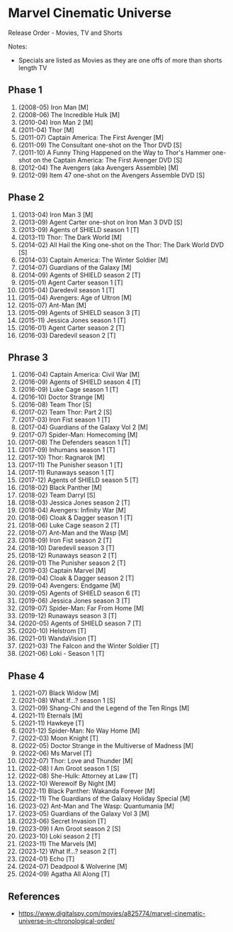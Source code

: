 # Marvel Cinematic Universe
Release Order - Movies, TV and Shorts

Notes:
- Specials are listed as Movies as they are one offs of more than shorts length TV 

## Phase 1
1. (2008-05) Iron Man [M]
1. (2008-06) The Incredible Hulk [M]
1. (2010-04) Iron Man 2 [M]
1. (2011-04) Thor [M]
1. (2011-07) Captain America: The First Avenger [M]
1. (2011-09) The Consultant one-shot on the Thor DVD [S]
1. (2011-10) A Funny Thing Happened on the Way to Thor's Hammer one-shot on the Captain America: The First Avenger DVD [S]
1. (2012-04) The Avengers (aka Avengers Assemble) [M]
1. (2012-09) Item 47 one-shot on the Avengers Assemble DVD [S]

## Phase 2
1. (2013-04) Iron Man 3 [M]
1. (2013-09) Agent Carter one-shot on Iron Man 3 DVD [S]
1. (2013-09) Agents of SHIELD season 1 [T]
1. (2013-11) Thor: The Dark World [M]
1. (2014-02) All Hail the King one-shot on the Thor: The Dark World DVD [S]
1. (2014-03) Captain America: The Winter Soldier [M]
1. (2014-07) Guardians of the Galaxy [M]
1. (2014-09) Agents of SHIELD season 2 [T]
1. (2015-01) Agent Carter season 1 [T]
1. (2015-04) Daredevil season 1 [T]
1. (2015-04) Avengers: Age of Ultron [M]
1. (2015-07) Ant-Man [M]
1. (2015-09) Agents of SHIELD season 3 [T]
1. (2015-11) Jessica Jones season 1 [T]
1. (2016-01) Agent Carter season 2 [T]
1. (2016-03) Daredevil season 2 [T]

## Phrase 3
1. (2016-04) Captain America: Civil War [M]
1. (2016-09) Agents of SHIELD season 4 [T]
1. (2016-09) Luke Cage season 1 [T]
1. (2016-10) Doctor Strange [M]
1. (2016-08) Team Thor [S]
1. (2017-02) Team Thor: Part 2 [S]
1. (2017-03) Iron Fist season 1 [T]
1. (2017-04) Guardians of the Galaxy Vol 2 [M]
1. (2017-07) Spider-Man: Homecoming [M]
1. (2017-08) The Defenders season 1 [T]
1. (2017-09) Inhumans season 1 [T]
1. (2017-10) Thor: Ragnarok [M]
1. (2017-11) The Punisher season 1 [T]
1. (2017-11) Runaways season 1 [T]
1. (2017-12) Agents of SHIELD season 5 [T]
1. (2018-02) Black Panther [M]
1. (2018-02) Team Darryl [S]
1. (2018-03) Jessica Jones season 2 [T]
1. (2018-04) Avengers: Infinity War [M]
1. (2018-06) Cloak & Dagger season 1 [T]
1. (2018-06) Luke Cage season 2 [T]
1. (2018-07) Ant-Man and the Wasp [M]
1. (2018-09) Iron Fist season 2 [T]
1. (2018-10) Daredevil season 3 [T]
1. (2018-12) Runaways season 2 [T]
1. (2019-01) The Punisher season 2 [T]
1. (2019-03) Captain Marvel [M]
1. (2019-04) Cloak & Dagger season 2 [T]
1. (2019-04) Avengers: Endgame [M]
1. (2019-05) Agents of SHIELD season 6 [T]
1. (2019-06) Jessica Jones season 3 [T]
1. (2019-07) Spider-Man: Far From Home [M]
1. (2019-12) Runaways season 3 [T]
1. (2020-05) Agents of SHIELD season 7 [T]
1. (2020-10) Helstrom [T]
1. (2021-01) WandaVision [T]
1. (2021-03) The Falcon and the Winter Soldier [T]
1. (2021-06) Loki - Season 1 [T]

## Phase 4
1. (2021-07) Black Widow [M]
1. (2021-08) What If...? season 1 [S]
1. (2021-09) Shang-Chi and the Legend of the Ten Rings [M]
1. (2021-11) Eternals [M]
1. (2021-11) Hawkeye [T]
1. (2021-12) Spider-Man: No Way Home [M]
1. (2022-03) Moon Knight [T]
1. (2022-05) Doctor Strange in the Multiverse of Madness [M]
1. (2022-06) Ms Marvel [T]
1. (2022-07) Thor: Love and Thunder [M]
1. (2022-08) I Am Groot season 1 [S]
1. (2022-08) She-Hulk: Attorney at Law [T]
1. (2022-10) Werewolf By Night [M]
1. (2022-11) Black Panther: Wakanda Forever [M]
1. (2022-11) The Guardians of the Galaxy Holiday Special [M]
1. (2023-02) Ant-Man and The Wasp: Quantumania [M]
1. (2023-05) Guardians of the Galaxy Vol 3 [M]
1. (2023-06) Secret Invasion [T]
1. (2023-09) I Am Groot season 2 [S]
1. (2023-10) Loki season 2 [T]
1. (2023-11) The Marvels [M]
1. (2023-12) What If...? season 2 [T]
1. (2024-01) Echo [T]
1. (2024-07) Deadpool & Wolverine [M]
1. (2024-09) Agatha All Along [T]


## References
- <https://www.digitalspy.com/movies/a825774/marvel-cinematic-universe-in-chronological-order/>
